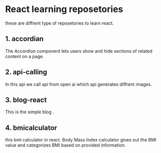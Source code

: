 # React learning reposetories
these are diffrent type of reposetories to learn react.


## 1. accordian 
 The Accordion component lets users show and hide sections of related content on a page.

## 2. api-calling
In this api we call api from open ai which api generates diffrent images.

## 3. blog-react
This is the simple blog .

## 4. bmicalculator
this bmi calculator in react. Body Mass Index calculator gives out the BMI value and categorizes BMI based on provided information.